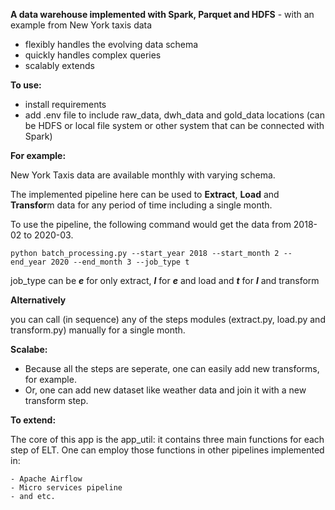 **A data warehouse implemented with Spark, Parquet and HDFS** 
    - with an example from New York taxis data
- flexibly handles the evolving data schema
- quickly handles complex queries 
- scalably extends


**To use:**
- install requirements
- add .env file to include raw_data, dwh_data and gold_data locations (can be HDFS or local file system or other system that can be connected with Spark)

**For example:**

New York Taxis data are available monthly with varying schema.

The implemented pipeline here can be used to **Extract**, **Load** and **Transfor**m data for any period of time including a single month.

To use the pipeline, the following command would get the data from 2018-02 to 2020-03.

`python batch_processing.py --start_year 2018 --start_month 2 --end_year 2020 --end_month 3 --job_type t
`



job_type can be **_e_** for only extract, **_l_** for **_e_** and load and **_t_** for **_l_** and transform

**Alternatively**

you can call (in sequence) any of the steps modules (extract.py, load.py and transform.py) manually for a single month. 
  
**Scalabe:**

- Because all the steps are seperate, one can easily add new transforms, for example. 
- Or, one can add new dataset like weather data and join it with a new transform step. 

**To extend:**

The core of this app is the app_util: it contains three main functions for each step of ELT. One can employ those functions in other pipelines implemented in: 

    - Apache Airflow
    - Micro services pipeline
    - and etc.
  